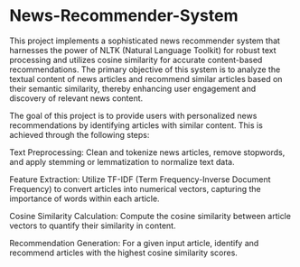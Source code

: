 # News-Recommender-System

This project implements a sophisticated news recommender system that harnesses the power of NLTK (Natural Language Toolkit) for robust text processing and utilizes cosine similarity for accurate content-based recommendations. The primary objective of this system is to analyze the textual content of news articles and recommend similar articles based on their semantic similarity, thereby enhancing user engagement and discovery of relevant news content.

The goal of this project is to provide users with personalized news recommendations by identifying articles with similar content. This is achieved through the following steps:

Text Preprocessing: Clean and tokenize news articles, remove stopwords, and apply stemming or lemmatization to normalize text data.

Feature Extraction: Utilize TF-IDF (Term Frequency-Inverse Document Frequency) to convert articles into numerical vectors, capturing the importance of words within each article.

Cosine Similarity Calculation: Compute the cosine similarity between article vectors to quantify their similarity in content.

Recommendation Generation: For a given input article, identify and recommend articles with the highest cosine similarity scores.
